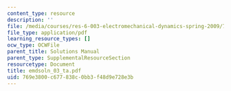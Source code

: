 ```yaml
---
content_type: resource
description: ''
file: /media/courses/res-6-003-electromechanical-dynamics-spring-2009/769e3800c677838c0bb3f48d9e728e3b_emdsoln_03_ta.pdf
file_type: application/pdf
learning_resource_types: []
ocw_type: OCWFile
parent_title: Solutions Manual
parent_type: SupplementalResourceSection
resourcetype: Document
title: emdsoln_03_ta.pdf
uid: 769e3800-c677-838c-0bb3-f48d9e728e3b
---
```

